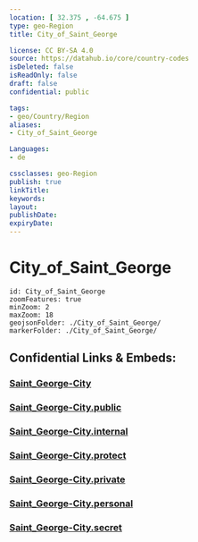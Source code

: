 ```yaml
---
location: [ 32.375 , -64.675 ] 
type: geo-Region
title: City_of_Saint_George

license: CC BY-SA 4.0
source: https://datahub.io/core/country-codes
isDeleted: false
isReadOnly: false
draft: false
confidential: public

tags:
- geo/Country/Region
aliases:
- City_of_Saint_George

Languages:
- de

cssclasses: geo-Region
publish: true
linkTitle: 
keywords: 
layout: 
publishDate: 
expiryDate: 
---
```


# City_of_Saint_George

```leaflet
id: City_of_Saint_George
zoomFeatures: true 
minZoom: 2 
maxZoom: 18
geojsonFolder: ./City_of_Saint_George/
markerFolder: ./City_of_Saint_George/
```


## Confidential Links & Embeds: 

### [Saint_George-City](/_Standards/Earth/Continent/America~Caribbean/Bermuda/Counties/Saint_George-City.md) 

### [Saint_George-City.public](/_public/Earth/Continent/America~Caribbean/Bermuda/Counties/Saint_George-City.public.md) 

### [Saint_George-City.internal](/_internal/Earth/Continent/America~Caribbean/Bermuda/Counties/Saint_George-City.internal.md) 

### [Saint_George-City.protect](/_protect/Earth/Continent/America~Caribbean/Bermuda/Counties/Saint_George-City.protect.md) 

### [Saint_George-City.private](/_private/Earth/Continent/America~Caribbean/Bermuda/Counties/Saint_George-City.private.md) 

### [Saint_George-City.personal](/_personal/Earth/Continent/America~Caribbean/Bermuda/Counties/Saint_George-City.personal.md) 

### [Saint_George-City.secret](/_secret/Earth/Continent/America~Caribbean/Bermuda/Counties/Saint_George-City.secret.md)


